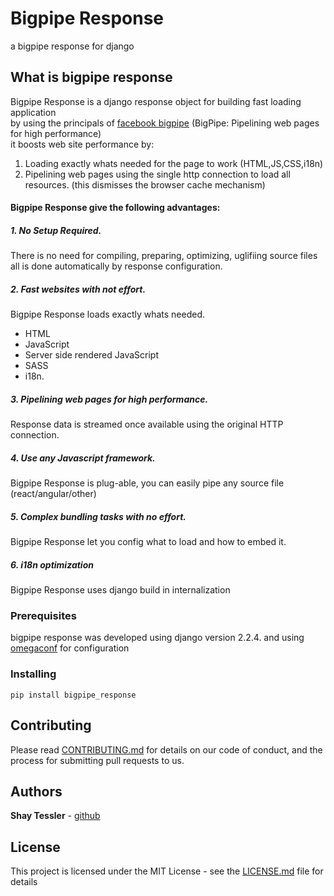 # Bigpipe Response

a bigpipe response for django


## What is bigpipe response

Bigpipe Response is a django response object for building fast loading application    
by using the principals of [facebook bigpipe](https://www.facebook.com/notes/facebook-engineering/bigpipe-pipelining-web-pages-for-high-performance/389414033919/)
(BigPipe: Pipelining web pages for high performance)  
it boosts web site performance by:
 1. Loading exactly whats needed for the page to work (HTML,JS,CSS,i18n)
 2. Pipelining web pages using the single http connection to load all resources. (this dismisses the browser cache mechanism)      

#### Bigpipe Response give the following advantages:

##### 1. No Setup Required.
There is no need for compiling, preparing, optimizing, uglifiing source files    
all is done automatically by response configuration.

##### 2. Fast websites with not effort.    
Bigpipe Response loads exactly whats needed. 
* HTML
* JavaScript
* Server side rendered JavaScript 
* SASS
* i18n.

##### 3. Pipelining web pages for high performance.    
Response data is streamed once available using the original HTTP connection.         

##### 4. Use any Javascript framework.
Bigpipe Response is plug-able, you can easily pipe any source file (react/angular/other)   

##### 5. Complex bundling tasks with no effort.
Bigpipe Response let you config what to load and how to embed it.

##### 6. i18n optimization
Bigpipe Response uses django build in internalization 
      

### Prerequisites

bigpipe response was developed using django version 2.2.4. 
and using [omegaconf](https://github.com/omry/omegaconf) for configuration 

### Installing

    pip install bigpipe_response


## Contributing

Please read [CONTRIBUTING.md](https://gist.github.com/PurpleBooth/b24679402957c63ec426) for details on our code of conduct, and the process for submitting pull requests to us.


## Authors

**Shay Tessler**  - [github](https://github.com/shacoshe)


## License

This project is licensed under the MIT License - see the [LICENSE.md](LICENSE.md) file for details
